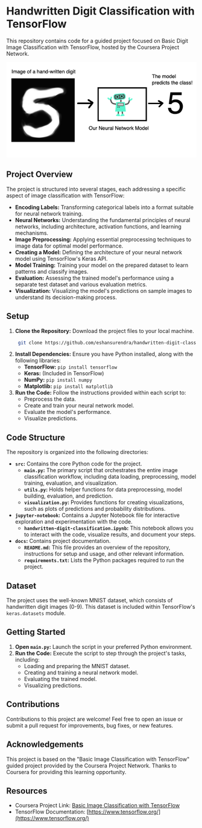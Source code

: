 # Handwritten Digit Classification with TensorFlow

This repository contains code for a guided project focused on Basic Digit Image Classification with TensorFlow, hosted by the Coursera Project Network.

![Handwritten Digit Classification with TensorFlow](/jupyter-notebook/images/1_1.png)

## Project Overview

The project is structured into several stages, each addressing a specific aspect of image classification with TensorFlow:

- **Encoding Labels:** Transforming categorical labels into a format suitable for neural network training.
- **Neural Networks:** Understanding the fundamental principles of neural networks, including architecture, activation functions, and learning mechanisms.
- **Image Preprocessing:** Applying essential preprocessing techniques to image data for optimal model performance.
- **Creating a Model:** Defining the architecture of your neural network model using TensorFlow's Keras API.
- **Model Training:** Training your model on the prepared dataset to learn patterns and classify images.
- **Evaluation:** Assessing the trained model's performance using a separate test dataset and various evaluation metrics.
- **Visualization:** Visualizing the model's predictions on sample images to understand its decision-making process.

## Setup

1. **Clone the Repository:** Download the project files to your local machine.
   ```bash 
    git clone https://github.com/eshansurendra/handwritten-digit-classification    
    ```
2. **Install Dependencies:** Ensure you have Python installed, along with the following libraries:
   - **TensorFlow:**  `pip install tensorflow`
   - **Keras:** (Included in TensorFlow)
   - **NumPy:**  `pip install numpy`
   - **Matplotlib:**  `pip install matplotlib`
3. **Run the Code:** Follow the instructions provided within each script to:
   - Preprocess the data.
   - Create and train your neural network model.
   - Evaluate the model's performance.
   - Visualize predictions.

## Code Structure

The repository is organized into the following directories:

- **`src`:** Contains the core Python code for the project.
    - **`main.py`:**  The primary script that orchestrates the entire image classification workflow, including data loading, preprocessing, model training, evaluation, and visualization.
    - **`utils.py`:**  Holds helper functions for data preprocessing, model building, evaluation, and prediction.
    - **`visualization.py`:**  Provides functions for creating visualizations, such as plots of predictions and probability distributions.
- **`jupyter-notebook`:** Contains a Jupyter Notebook file for interactive exploration and experimentation with the code.
    - **`handwritten-digit-classification.ipynb`:** This notebook allows you to interact with the code, visualize results, and document your steps.
- **`docs`:** Contains project documentation.
    - **`README.md`:** This file provides an overview of the repository, instructions for setup and usage, and other relevant information.
    - **`requirements.txt`:** Lists the Python packages required to run the project.

## Dataset

The project uses the well-known MNIST dataset, which consists of handwritten digit images (0-9). This dataset is included within TensorFlow's `keras.datasets` module.

## Getting Started

1. **Open `main.py`:** Launch the script in your preferred Python environment.
2. **Run the Code:** Execute the script to step through the project's tasks, including:
   - Loading and preparing the MNIST dataset.
   - Creating and training a neural network model.
   - Evaluating the trained model.
   - Visualizing predictions.

## Contributions

Contributions to this project are welcome! Feel free to open an issue or submit a pull request for improvements, bug fixes, or new features.

## Acknowledgements

This project is based on the "Basic Image Classification with TensorFlow" guided project provided by the Coursera Project Network. Thanks to Coursera for providing this learning opportunity.

## Resources

- Coursera Project Link: [Basic Image Classification with TensorFlow](https://www.coursera.org/projects/tensorflow-beginner-basic-image-classification)
- TensorFlow Documentation: [https://www.tensorflow.org/](https://www.tensorflow.org/)
